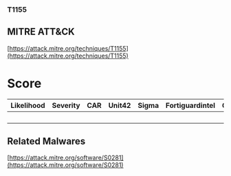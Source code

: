 
### T1155
## MITRE ATT&CK
[https://attack.mitre.org/techniques/T1155](https://attack.mitre.org/techniques/T1155)

# Score

| Likelihood | Severity | CAR | Unit42 | Sigma | Fortiguardintel | Groups | Malwares | Tools |
| ---------- | -------- | --- | ------ | ----- | --------------- | ---  | --- | --- |
 |   |   |   |   |   |   |   | 1 |   |



## Related Malwares

[https://attack.mitre.org/software/S0281](https://attack.mitre.org/software/S0281)
[]()
